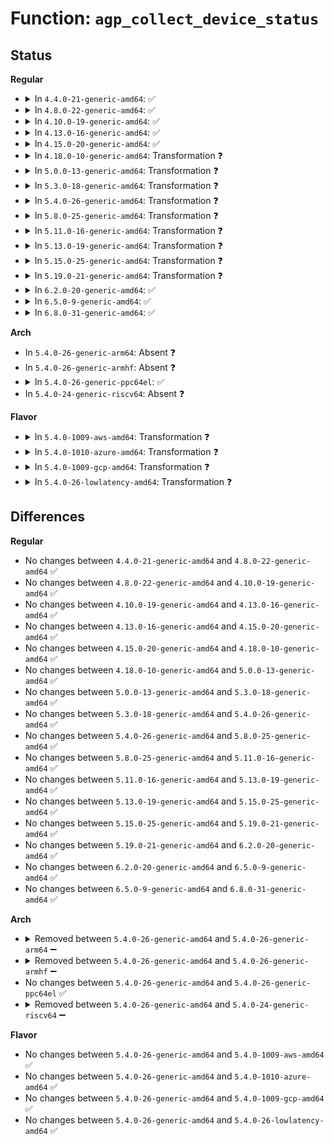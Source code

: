 # Function: <code>agp_collect_device_status</code>

## Status
<b>Regular</b>
<ul>
<li>
<details>
<summary>In <code>4.4.0-21-generic-amd64</code>: ✅</summary>

```c
u32 agp_collect_device_status(struct agp_bridge_data * bridge, u32 requested_mode, u32 bridge_agpstat)
```

```json
{
  "name": "agp_collect_device_status",
  "collision_type": "Unique Global",
  "inline_type": "No",
  "funcs": [
    {
      "addr": 18446744071584206128,
      "name": "agp_collect_device_status",
      "external": true,
      "loc": "drivers/char/agp/generic.c:724",
      "file": "drivers/char/agp/generic.c",
      "inline": "seen, unknown",
      "caller_inline": [],
      "caller_func": [
        "drivers/char/agp/generic.c:agp_generic_enable"
      ]
    }
  ],
  "symbols": [
    {
      "addr": 18446744071584206128,
      "name": "agp_collect_device_status",
      "section": ".text",
      "bind": "STB_GLOBAL",
      "size": 1403
    }
  ]
}
```
</details>
</li>
<li>
<details>
<summary>In <code>4.8.0-22-generic-amd64</code>: ✅</summary>

```c
u32 agp_collect_device_status(struct agp_bridge_data * bridge, u32 requested_mode, u32 bridge_agpstat)
```

```json
{
  "name": "agp_collect_device_status",
  "collision_type": "Unique Global",
  "inline_type": "No",
  "funcs": [
    {
      "addr": 18446744071584545392,
      "name": "agp_collect_device_status",
      "external": true,
      "loc": "drivers/char/agp/generic.c:724",
      "file": "drivers/char/agp/generic.c",
      "inline": "seen, unknown",
      "caller_inline": [],
      "caller_func": [
        "drivers/char/agp/generic.c:agp_generic_enable"
      ]
    }
  ],
  "symbols": [
    {
      "addr": 18446744071584545392,
      "name": "agp_collect_device_status",
      "section": ".text",
      "bind": "STB_GLOBAL",
      "size": 1402
    }
  ]
}
```
</details>
</li>
<li>
<details>
<summary>In <code>4.10.0-19-generic-amd64</code>: ✅</summary>

```c
u32 agp_collect_device_status(struct agp_bridge_data * bridge, u32 requested_mode, u32 bridge_agpstat)
```

```json
{
  "name": "agp_collect_device_status",
  "collision_type": "Unique Global",
  "inline_type": "No",
  "funcs": [
    {
      "addr": 18446744071584727344,
      "name": "agp_collect_device_status",
      "external": true,
      "loc": "drivers/char/agp/generic.c:724",
      "file": "drivers/char/agp/generic.c",
      "inline": "seen, unknown",
      "caller_inline": [],
      "caller_func": [
        "drivers/char/agp/generic.c:agp_generic_enable"
      ]
    }
  ],
  "symbols": [
    {
      "addr": 18446744071584727344,
      "name": "agp_collect_device_status",
      "section": ".text",
      "bind": "STB_GLOBAL",
      "size": 1402
    }
  ]
}
```
</details>
</li>
<li>
<details>
<summary>In <code>4.13.0-16-generic-amd64</code>: ✅</summary>

```c
u32 agp_collect_device_status(struct agp_bridge_data * bridge, u32 requested_mode, u32 bridge_agpstat)
```

```json
{
  "name": "agp_collect_device_status",
  "collision_type": "Unique Global",
  "inline_type": "No",
  "funcs": [
    {
      "addr": 18446744071584809296,
      "name": "agp_collect_device_status",
      "external": true,
      "loc": "drivers/char/agp/generic.c:720",
      "file": "drivers/char/agp/generic.c",
      "inline": "seen, unknown",
      "caller_inline": [],
      "caller_func": [
        "drivers/char/agp/generic.c:agp_generic_enable"
      ]
    }
  ],
  "symbols": [
    {
      "addr": 18446744071584809296,
      "name": "agp_collect_device_status",
      "section": ".text",
      "bind": "STB_GLOBAL",
      "size": 1441
    }
  ]
}
```
</details>
</li>
<li>
<details>
<summary>In <code>4.15.0-20-generic-amd64</code>: ✅</summary>

```c
u32 agp_collect_device_status(struct agp_bridge_data * bridge, u32 requested_mode, u32 bridge_agpstat)
```

```json
{
  "name": "agp_collect_device_status",
  "collision_type": "Unique Global",
  "inline_type": "No",
  "funcs": [
    {
      "addr": 18446744071585230064,
      "name": "agp_collect_device_status",
      "external": true,
      "loc": "drivers/char/agp/generic.c:720",
      "file": "drivers/char/agp/generic.c",
      "inline": "seen, unknown",
      "caller_inline": [],
      "caller_func": [
        "drivers/char/agp/generic.c:agp_generic_enable"
      ]
    }
  ],
  "symbols": [
    {
      "addr": 18446744071585230064,
      "name": "agp_collect_device_status",
      "section": ".text",
      "bind": "STB_GLOBAL",
      "size": 1441
    }
  ]
}
```
</details>
</li>
<li>
<details>
<summary>In <code>4.18.0-10-generic-amd64</code>: Transformation ❓</summary>

```c
u32 agp_collect_device_status(struct agp_bridge_data * bridge, u32 requested_mode, u32 bridge_agpstat)
```

```json
{
  "name": "agp_collect_device_status",
  "collision_type": "Unique Global",
  "inline_type": "No",
  "funcs": [
    {
      "addr": 0,
      "name": "agp_collect_device_status",
      "external": true,
      "loc": "drivers/char/agp/generic.c:720",
      "file": "drivers/char/agp/generic.c",
      "inline": "seen, unknown",
      "caller_inline": [],
      "caller_func": [
        "drivers/char/agp/generic.c:agp_generic_enable"
      ]
    }
  ],
  "symbols": [
    {
      "addr": 18446744071585472341,
      "name": "agp_collect_device_status.cold.16",
      "section": ".text",
      "bind": "STB_LOCAL",
      "size": 661
    },
    {
      "addr": 18446744071585466896,
      "name": "agp_collect_device_status",
      "section": ".text",
      "bind": "STB_GLOBAL",
      "size": 891
    }
  ]
}
```
</details>
</li>
<li>
<details>
<summary>In <code>5.0.0-13-generic-amd64</code>: Transformation ❓</summary>

```c
u32 agp_collect_device_status(struct agp_bridge_data * bridge, u32 requested_mode, u32 bridge_agpstat)
```

```json
{
  "name": "agp_collect_device_status",
  "collision_type": "Unique Global",
  "inline_type": "No",
  "funcs": [
    {
      "addr": 0,
      "name": "agp_collect_device_status",
      "external": true,
      "loc": "drivers/char/agp/generic.c:720",
      "file": "drivers/char/agp/generic.c",
      "inline": "seen, unknown",
      "caller_inline": [],
      "caller_func": [
        "drivers/char/agp/generic.c:agp_generic_enable"
      ]
    }
  ],
  "symbols": [
    {
      "addr": 18446744071585595685,
      "name": "agp_collect_device_status.cold.15",
      "section": ".text",
      "bind": "STB_LOCAL",
      "size": 665
    },
    {
      "addr": 18446744071585590224,
      "name": "agp_collect_device_status",
      "section": ".text",
      "bind": "STB_GLOBAL",
      "size": 891
    }
  ]
}
```
</details>
</li>
<li>
<details>
<summary>In <code>5.3.0-18-generic-amd64</code>: Transformation ❓</summary>

```c
u32 agp_collect_device_status(struct agp_bridge_data * bridge, u32 requested_mode, u32 bridge_agpstat)
```

```json
{
  "name": "agp_collect_device_status",
  "collision_type": "Unique Global",
  "inline_type": "No",
  "funcs": [
    {
      "addr": 0,
      "name": "agp_collect_device_status",
      "external": true,
      "loc": "drivers/char/agp/generic.c:720",
      "file": "drivers/char/agp/generic.c",
      "inline": "seen, unknown",
      "caller_inline": [],
      "caller_func": []
    }
  ],
  "symbols": [
    {
      "addr": 18446744071585815461,
      "name": "agp_collect_device_status.cold",
      "section": ".text",
      "bind": "STB_LOCAL",
      "size": 584
    },
    {
      "addr": 18446744071585810320,
      "name": "agp_collect_device_status",
      "section": ".text",
      "bind": "STB_GLOBAL",
      "size": 858
    }
  ]
}
```
</details>
</li>
<li>
<details>
<summary>In <code>5.4.0-26-generic-amd64</code>: Transformation ❓</summary>

```c
u32 agp_collect_device_status(struct agp_bridge_data * bridge, u32 requested_mode, u32 bridge_agpstat)
```

```json
{
  "name": "agp_collect_device_status",
  "collision_type": "Unique Global",
  "inline_type": "No",
  "funcs": [
    {
      "addr": 0,
      "name": "agp_collect_device_status",
      "external": true,
      "loc": "drivers/char/agp/generic.c:720",
      "file": "drivers/char/agp/generic.c",
      "inline": "seen, unknown",
      "caller_inline": [],
      "caller_func": []
    }
  ],
  "symbols": [
    {
      "addr": 18446744071585958101,
      "name": "agp_collect_device_status.cold",
      "section": ".text",
      "bind": "STB_LOCAL",
      "size": 584
    },
    {
      "addr": 18446744071585952960,
      "name": "agp_collect_device_status",
      "section": ".text",
      "bind": "STB_GLOBAL",
      "size": 858
    }
  ]
}
```
</details>
</li>
<li>
<details>
<summary>In <code>5.8.0-25-generic-amd64</code>: Transformation ❓</summary>

```c
u32 agp_collect_device_status(struct agp_bridge_data * bridge, u32 requested_mode, u32 bridge_agpstat)
```

```json
{
  "name": "agp_collect_device_status",
  "collision_type": "Unique Global",
  "inline_type": "No",
  "funcs": [
    {
      "addr": 0,
      "name": "agp_collect_device_status",
      "external": true,
      "loc": "drivers/char/agp/generic.c:721",
      "file": "drivers/char/agp/generic.c",
      "inline": "seen, unknown",
      "caller_inline": [],
      "caller_func": []
    }
  ],
  "symbols": [
    {
      "addr": 18446744071586698801,
      "name": "agp_collect_device_status.cold",
      "section": ".text",
      "bind": "STB_LOCAL",
      "size": 19
    },
    {
      "addr": 18446744071586693888,
      "name": "agp_collect_device_status",
      "section": ".text",
      "bind": "STB_GLOBAL",
      "size": 246
    }
  ]
}
```
</details>
</li>
<li>
<details>
<summary>In <code>5.11.0-16-generic-amd64</code>: Transformation ❓</summary>

```c
u32 agp_collect_device_status(struct agp_bridge_data * bridge, u32 requested_mode, u32 bridge_agpstat)
```

```json
{
  "name": "agp_collect_device_status",
  "collision_type": "Unique Global",
  "inline_type": "No",
  "funcs": [
    {
      "addr": 0,
      "name": "agp_collect_device_status",
      "external": true,
      "loc": "drivers/char/agp/generic.c:721",
      "file": "drivers/char/agp/generic.c",
      "inline": "seen, unknown",
      "caller_inline": [],
      "caller_func": []
    }
  ],
  "symbols": [
    {
      "addr": 18446744071591465153,
      "name": "agp_collect_device_status.cold",
      "section": ".text",
      "bind": "STB_LOCAL",
      "size": 19
    },
    {
      "addr": 18446744071586796624,
      "name": "agp_collect_device_status",
      "section": ".text",
      "bind": "STB_GLOBAL",
      "size": 246
    }
  ]
}
```
</details>
</li>
<li>
<details>
<summary>In <code>5.13.0-19-generic-amd64</code>: Transformation ❓</summary>

```c
u32 agp_collect_device_status(struct agp_bridge_data * bridge, u32 requested_mode, u32 bridge_agpstat)
```

```json
{
  "name": "agp_collect_device_status",
  "collision_type": "Unique Global",
  "inline_type": "No",
  "funcs": [
    {
      "addr": 0,
      "name": "agp_collect_device_status",
      "external": true,
      "loc": "drivers/char/agp/generic.c:721",
      "file": "drivers/char/agp/generic.c",
      "inline": "seen, unknown",
      "caller_inline": [],
      "caller_func": []
    }
  ],
  "symbols": [
    {
      "addr": 18446744071591406708,
      "name": "agp_collect_device_status.cold",
      "section": ".text",
      "bind": "STB_LOCAL",
      "size": 19
    },
    {
      "addr": 18446744071586676992,
      "name": "agp_collect_device_status",
      "section": ".text",
      "bind": "STB_GLOBAL",
      "size": 246
    }
  ]
}
```
</details>
</li>
<li>
<details>
<summary>In <code>5.15.0-25-generic-amd64</code>: Transformation ❓</summary>

```c
u32 agp_collect_device_status(struct agp_bridge_data * bridge, u32 requested_mode, u32 bridge_agpstat)
```

```json
{
  "name": "agp_collect_device_status",
  "collision_type": "Unique Global",
  "inline_type": "No",
  "funcs": [
    {
      "addr": 0,
      "name": "agp_collect_device_status",
      "external": true,
      "loc": "drivers/char/agp/generic.c:721",
      "file": "drivers/char/agp/generic.c",
      "inline": "seen, unknown",
      "caller_inline": [],
      "caller_func": []
    }
  ],
  "symbols": [
    {
      "addr": 18446744071592457924,
      "name": "agp_collect_device_status.cold",
      "section": ".text",
      "bind": "STB_LOCAL",
      "size": 19
    },
    {
      "addr": 18446744071587224480,
      "name": "agp_collect_device_status",
      "section": ".text",
      "bind": "STB_GLOBAL",
      "size": 246
    }
  ]
}
```
</details>
</li>
<li>
<details>
<summary>In <code>5.19.0-21-generic-amd64</code>: Transformation ❓</summary>

```c
u32 agp_collect_device_status(struct agp_bridge_data * bridge, u32 requested_mode, u32 bridge_agpstat)
```

```json
{
  "name": "agp_collect_device_status",
  "collision_type": "Unique Global",
  "inline_type": "No",
  "funcs": [
    {
      "addr": 0,
      "name": "agp_collect_device_status",
      "external": true,
      "loc": "drivers/char/agp/generic.c:721",
      "file": "drivers/char/agp/generic.c",
      "inline": "seen, unknown",
      "caller_inline": [],
      "caller_func": [
        "drivers/char/agp/generic.c:agp_generic_enable"
      ]
    }
  ],
  "symbols": [
    {
      "addr": 18446744071594327618,
      "name": "agp_collect_device_status.cold",
      "section": ".text",
      "bind": "STB_LOCAL",
      "size": 19
    },
    {
      "addr": 18446744071588531392,
      "name": "agp_collect_device_status",
      "section": ".text",
      "bind": "STB_GLOBAL",
      "size": 263
    }
  ]
}
```
</details>
</li>
<li>
<details>
<summary>In <code>6.2.0-20-generic-amd64</code>: ✅</summary>

```c
u32 agp_collect_device_status(struct agp_bridge_data * bridge, u32 requested_mode, u32 bridge_agpstat)
```

```json
{
  "name": "agp_collect_device_status",
  "collision_type": "Unique Global",
  "inline_type": "No",
  "funcs": [
    {
      "addr": 18446744071589976720,
      "name": "agp_collect_device_status",
      "external": true,
      "loc": "drivers/char/agp/generic.c:721",
      "file": "drivers/char/agp/generic.c",
      "inline": "seen, unknown",
      "caller_inline": [],
      "caller_func": [
        "drivers/char/agp/generic.c:agp_generic_enable"
      ]
    }
  ],
  "symbols": [
    {
      "addr": 18446744071589976720,
      "name": "agp_collect_device_status",
      "section": ".text",
      "bind": "STB_GLOBAL",
      "size": 284
    }
  ]
}
```
</details>
</li>
<li>
<details>
<summary>In <code>6.5.0-9-generic-amd64</code>: ✅</summary>

```c
u32 agp_collect_device_status(struct agp_bridge_data * bridge, u32 requested_mode, u32 bridge_agpstat)
```

```json
{
  "name": "agp_collect_device_status",
  "collision_type": "Unique Global",
  "inline_type": "No",
  "funcs": [
    {
      "addr": 18446744071590286384,
      "name": "agp_collect_device_status",
      "external": true,
      "loc": "drivers/char/agp/generic.c:721",
      "file": "drivers/char/agp/generic.c",
      "inline": "seen, unknown",
      "caller_inline": [],
      "caller_func": [
        "drivers/char/agp/generic.c:agp_generic_enable"
      ]
    }
  ],
  "symbols": [
    {
      "addr": 18446744071590286384,
      "name": "agp_collect_device_status",
      "section": ".text",
      "bind": "STB_GLOBAL",
      "size": 284
    }
  ]
}
```
</details>
</li>
<li>
<details>
<summary>In <code>6.8.0-31-generic-amd64</code>: ✅</summary>

```c
u32 agp_collect_device_status(struct agp_bridge_data * bridge, u32 requested_mode, u32 bridge_agpstat)
```

```json
{
  "name": "agp_collect_device_status",
  "collision_type": "Unique Global",
  "inline_type": "No",
  "funcs": [
    {
      "addr": 18446744071590627520,
      "name": "agp_collect_device_status",
      "external": true,
      "loc": "drivers/char/agp/generic.c:721",
      "file": "drivers/char/agp/generic.c",
      "inline": "seen, unknown",
      "caller_inline": [],
      "caller_func": [
        "drivers/char/agp/generic.c:agp_generic_enable"
      ]
    }
  ],
  "symbols": [
    {
      "addr": 18446744071590627520,
      "name": "agp_collect_device_status",
      "section": ".text",
      "bind": "STB_GLOBAL",
      "size": 284
    }
  ]
}
```
</details>
</li>
</ul>
<b>Arch</b>
<ul>
<li>
In <code>5.4.0-26-generic-arm64</code>: Absent ❓
</li>
<li>
In <code>5.4.0-26-generic-armhf</code>: Absent ❓
</li>
<li>
<details>
<summary>In <code>5.4.0-26-generic-ppc64el</code>: ✅</summary>

```c
u32 agp_collect_device_status(struct agp_bridge_data * bridge, u32 requested_mode, u32 bridge_agpstat)
```

```json
{
  "name": "agp_collect_device_status",
  "collision_type": "Unique Global",
  "inline_type": "No",
  "funcs": [
    {
      "addr": 13835058055291947072,
      "name": "agp_collect_device_status",
      "external": true,
      "loc": "drivers/char/agp/generic.c:720",
      "file": "drivers/char/agp/generic.c",
      "inline": "seen, unknown",
      "caller_inline": [],
      "caller_func": []
    }
  ],
  "symbols": [
    {
      "addr": 13835058055291947072,
      "name": "agp_collect_device_status",
      "section": ".text",
      "bind": "STB_GLOBAL",
      "size": 1708
    }
  ]
}
```
</details>
</li>
<li>
In <code>5.4.0-24-generic-riscv64</code>: Absent ❓
</li>
</ul>
<b>Flavor</b>
<ul>
<li>
<details>
<summary>In <code>5.4.0-1009-aws-amd64</code>: Transformation ❓</summary>

```c
u32 agp_collect_device_status(struct agp_bridge_data * bridge, u32 requested_mode, u32 bridge_agpstat)
```

```json
{
  "name": "agp_collect_device_status",
  "collision_type": "Unique Global",
  "inline_type": "No",
  "funcs": [
    {
      "addr": 0,
      "name": "agp_collect_device_status",
      "external": true,
      "loc": "drivers/char/agp/generic.c:720",
      "file": "drivers/char/agp/generic.c",
      "inline": "seen, unknown",
      "caller_inline": [],
      "caller_func": []
    }
  ],
  "symbols": [
    {
      "addr": 18446744071585719077,
      "name": "agp_collect_device_status.cold",
      "section": ".text",
      "bind": "STB_LOCAL",
      "size": 584
    },
    {
      "addr": 18446744071585713936,
      "name": "agp_collect_device_status",
      "section": ".text",
      "bind": "STB_GLOBAL",
      "size": 858
    }
  ]
}
```
</details>
</li>
<li>
<details>
<summary>In <code>5.4.0-1010-azure-amd64</code>: Transformation ❓</summary>

```c
u32 agp_collect_device_status(struct agp_bridge_data * bridge, u32 requested_mode, u32 bridge_agpstat)
```

```json
{
  "name": "agp_collect_device_status",
  "collision_type": "Unique Global",
  "inline_type": "No",
  "funcs": [
    {
      "addr": 0,
      "name": "agp_collect_device_status",
      "external": true,
      "loc": "drivers/char/agp/generic.c:720",
      "file": "drivers/char/agp/generic.c",
      "inline": "seen, unknown",
      "caller_inline": [],
      "caller_func": []
    }
  ],
  "symbols": [
    {
      "addr": 18446744071585578261,
      "name": "agp_collect_device_status.cold",
      "section": ".text",
      "bind": "STB_LOCAL",
      "size": 584
    },
    {
      "addr": 18446744071585573120,
      "name": "agp_collect_device_status",
      "section": ".text",
      "bind": "STB_GLOBAL",
      "size": 858
    }
  ]
}
```
</details>
</li>
<li>
<details>
<summary>In <code>5.4.0-1009-gcp-amd64</code>: Transformation ❓</summary>

```c
u32 agp_collect_device_status(struct agp_bridge_data * bridge, u32 requested_mode, u32 bridge_agpstat)
```

```json
{
  "name": "agp_collect_device_status",
  "collision_type": "Unique Global",
  "inline_type": "No",
  "funcs": [
    {
      "addr": 0,
      "name": "agp_collect_device_status",
      "external": true,
      "loc": "drivers/char/agp/generic.c:720",
      "file": "drivers/char/agp/generic.c",
      "inline": "seen, unknown",
      "caller_inline": [],
      "caller_func": []
    }
  ],
  "symbols": [
    {
      "addr": 18446744071585908117,
      "name": "agp_collect_device_status.cold",
      "section": ".text",
      "bind": "STB_LOCAL",
      "size": 584
    },
    {
      "addr": 18446744071585902976,
      "name": "agp_collect_device_status",
      "section": ".text",
      "bind": "STB_GLOBAL",
      "size": 858
    }
  ]
}
```
</details>
</li>
<li>
<details>
<summary>In <code>5.4.0-26-lowlatency-amd64</code>: Transformation ❓</summary>

```c
u32 agp_collect_device_status(struct agp_bridge_data * bridge, u32 requested_mode, u32 bridge_agpstat)
```

```json
{
  "name": "agp_collect_device_status",
  "collision_type": "Unique Global",
  "inline_type": "No",
  "funcs": [
    {
      "addr": 0,
      "name": "agp_collect_device_status",
      "external": true,
      "loc": "drivers/char/agp/generic.c:720",
      "file": "drivers/char/agp/generic.c",
      "inline": "seen, unknown",
      "caller_inline": [],
      "caller_func": []
    }
  ],
  "symbols": [
    {
      "addr": 18446744071586016101,
      "name": "agp_collect_device_status.cold",
      "section": ".text",
      "bind": "STB_LOCAL",
      "size": 584
    },
    {
      "addr": 18446744071586010960,
      "name": "agp_collect_device_status",
      "section": ".text",
      "bind": "STB_GLOBAL",
      "size": 858
    }
  ]
}
```
</details>
</li>
</ul>

## Differences
<b>Regular</b>
<ul>
<li>
No changes between <code>4.4.0-21-generic-amd64</code> and <code>4.8.0-22-generic-amd64</code> ✅
</li>
<li>
No changes between <code>4.8.0-22-generic-amd64</code> and <code>4.10.0-19-generic-amd64</code> ✅
</li>
<li>
No changes between <code>4.10.0-19-generic-amd64</code> and <code>4.13.0-16-generic-amd64</code> ✅
</li>
<li>
No changes between <code>4.13.0-16-generic-amd64</code> and <code>4.15.0-20-generic-amd64</code> ✅
</li>
<li>
No changes between <code>4.15.0-20-generic-amd64</code> and <code>4.18.0-10-generic-amd64</code> ✅
</li>
<li>
No changes between <code>4.18.0-10-generic-amd64</code> and <code>5.0.0-13-generic-amd64</code> ✅
</li>
<li>
No changes between <code>5.0.0-13-generic-amd64</code> and <code>5.3.0-18-generic-amd64</code> ✅
</li>
<li>
No changes between <code>5.3.0-18-generic-amd64</code> and <code>5.4.0-26-generic-amd64</code> ✅
</li>
<li>
No changes between <code>5.4.0-26-generic-amd64</code> and <code>5.8.0-25-generic-amd64</code> ✅
</li>
<li>
No changes between <code>5.8.0-25-generic-amd64</code> and <code>5.11.0-16-generic-amd64</code> ✅
</li>
<li>
No changes between <code>5.11.0-16-generic-amd64</code> and <code>5.13.0-19-generic-amd64</code> ✅
</li>
<li>
No changes between <code>5.13.0-19-generic-amd64</code> and <code>5.15.0-25-generic-amd64</code> ✅
</li>
<li>
No changes between <code>5.15.0-25-generic-amd64</code> and <code>5.19.0-21-generic-amd64</code> ✅
</li>
<li>
No changes between <code>5.19.0-21-generic-amd64</code> and <code>6.2.0-20-generic-amd64</code> ✅
</li>
<li>
No changes between <code>6.2.0-20-generic-amd64</code> and <code>6.5.0-9-generic-amd64</code> ✅
</li>
<li>
No changes between <code>6.5.0-9-generic-amd64</code> and <code>6.8.0-31-generic-amd64</code> ✅
</li>
</ul>
<b>Arch</b>
<ul>
<li>
<details>
<summary>Removed between <code>5.4.0-26-generic-amd64</code> and <code>5.4.0-26-generic-arm64</code> ➖</summary>

```c
u32 agp_collect_device_status(struct agp_bridge_data * bridge, u32 requested_mode, u32 bridge_agpstat)
```
</details>
</li>
<li>
<details>
<summary>Removed between <code>5.4.0-26-generic-amd64</code> and <code>5.4.0-26-generic-armhf</code> ➖</summary>

```c
u32 agp_collect_device_status(struct agp_bridge_data * bridge, u32 requested_mode, u32 bridge_agpstat)
```
</details>
</li>
<li>
No changes between <code>5.4.0-26-generic-amd64</code> and <code>5.4.0-26-generic-ppc64el</code> ✅
</li>
<li>
<details>
<summary>Removed between <code>5.4.0-26-generic-amd64</code> and <code>5.4.0-24-generic-riscv64</code> ➖</summary>

```c
u32 agp_collect_device_status(struct agp_bridge_data * bridge, u32 requested_mode, u32 bridge_agpstat)
```
</details>
</li>
</ul>
<b>Flavor</b>
<ul>
<li>
No changes between <code>5.4.0-26-generic-amd64</code> and <code>5.4.0-1009-aws-amd64</code> ✅
</li>
<li>
No changes between <code>5.4.0-26-generic-amd64</code> and <code>5.4.0-1010-azure-amd64</code> ✅
</li>
<li>
No changes between <code>5.4.0-26-generic-amd64</code> and <code>5.4.0-1009-gcp-amd64</code> ✅
</li>
<li>
No changes between <code>5.4.0-26-generic-amd64</code> and <code>5.4.0-26-lowlatency-amd64</code> ✅
</li>
</ul>
